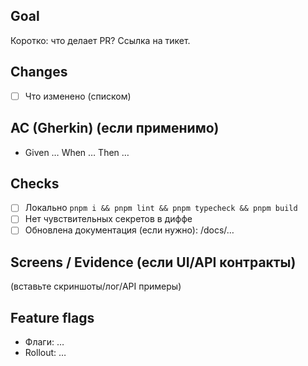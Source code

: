 ## Goal
Коротко: что делает PR? Ссылка на тикет.

## Changes
- [ ] Что изменено (списком)

## AC (Gherkin) (если применимо)
- Given …
  When …
  Then …

## Checks
- [ ] Локально `pnpm i && pnpm lint && pnpm typecheck && pnpm build`
- [ ] Нет чувствительных секретов в диффе
- [ ] Обновлена документация (если нужно): /docs/…

## Screens / Evidence (если UI/API контракты)
(вставьте скриншоты/лог/API примеры)

## Feature flags
- Флаги: …
- Rollout: … 
